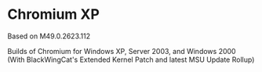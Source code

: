 # Chromium XP

Based on M49.0.2623.112

Builds of Chromium for Windows XP, Server 2003, and Windows 2000 (With BlackWingCat's Extended Kernel Patch and latest MSU Update Rollup)
